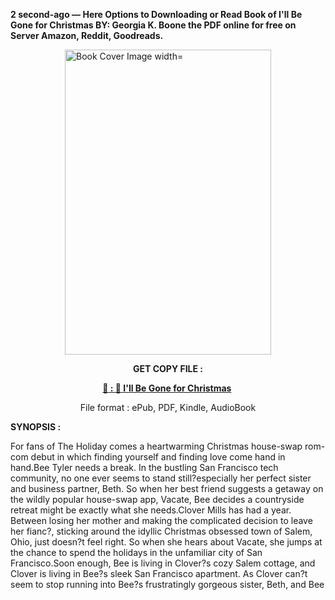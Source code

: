 <p><strong>2 second-ago &mdash; Here Options to Downloading or Read Book of I'll Be Gone for Christmas BY: Georgia K. Boone the PDF online for free on Server Amazon, Reddit, Goodreads.</strong></p><p><a href="https://uk.ebookarea.xyz/?book=199531701-i-ll-be-gone-for-christmas"><img style="display: block; margin-left: auto; margin-right: auto;" src="https://i.gr-assets.com/images/S/compressed.photo.goodreads.com/books/1717771678l/199531701.jpg" alt="Book Cover Image width=" width="330" height="488" /></a></p><p style="text-align: center;"><strong>GET COPY FILE :</strong></p><p style="text-align: center;"><strong><a href="https://uk.ebookarea.xyz/?book=199531701-i-ll-be-gone-for-christmas" target="_blank" rel="noopener">📢 : 🔗 I'll Be Gone for Christmas</a>&nbsp;</strong></p><p style="text-align: center;">File format : ePub, PDF, Kindle, AudioBook</p><p><strong>SYNOPSIS :</strong></p><p>For fans of The Holiday comes a heartwarming Christmas house-swap rom-com debut in which finding yourself and finding love come hand in hand.Bee Tyler needs a break. In the bustling San Francisco tech community, no one ever seems to stand still?especially her perfect sister and business partner, Beth. So when her best friend suggests a getaway on the wildly popular house-swap app, Vacate, Bee decides a countryside retreat might be exactly what she needs.Clover Mills has had a year. Between losing her mother and making the complicated decision to leave her fianc?, sticking around the idyllic Christmas obsessed town of Salem, Ohio, just doesn?t feel right. So when she hears about Vacate, she jumps at the chance to spend the holidays in the unfamiliar city of San Francisco.Soon enough, Bee is living in Clover?s cozy Salem cottage, and Clover is living in Bee?s sleek San Francisco apartment. As Clover can?t seem to stop running into Bee?s frustratingly gorgeous sister, Beth, and Bee </p>
